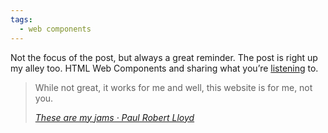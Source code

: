 ```yaml
---
tags:
  - web components
---
```


Not the focus of the post, but always a great reminder. The post is right up my alley too. HTML Web Components and sharing what you’re [listening](/listening.html) to. 

<blockquote>
 <p>While not great, it works for me and well, this website is for me, not you.</p>
<footer>
<cite>
<a href="https://paulrobertlloyd.com/2024/005/a1/jams/">These are my jams · Paul Robert Lloyd</a>
</cite>
<footer>
</blockquote>

<a class="u-bridgy-fed" href="https://fed.brid.gy/" hidden="from-humans"></a>